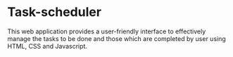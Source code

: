# Task-scheduler
This web application provides a user-friendly interface to effectively manage the tasks to be done and those which are completed by user using HTML, CSS and Javascript.
